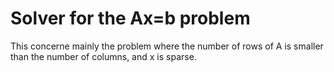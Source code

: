 # Solver for the Ax=b problem

This concerne mainly the problem where the number of rows of A is smaller than the number of columns, and x is sparse.
